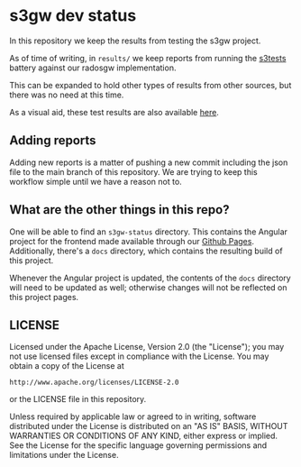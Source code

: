 # s3gw dev status

In this repository we keep the results from testing the s3gw project.

As of time of writing, in `results/` we keep reports from running the
[s3tests](https://github.com/ceph/s3-tests) battery against our radosgw
implementation.

This can be expanded to hold other types of results from other sources,
but there was no need at this time.

As a visual aid, these test results are also available
[here](https://aquarist-labs.github.io/s3gw-status).


## Adding reports

Adding new reports is a matter of pushing a new commit including the json file
to the main branch of this repository. We are trying to keep this workflow
simple until we have a reason not to.


## What are the other things in this repo?

One will be able to find an `s3gw-status` directory. This contains the Angular
project for the frontend made available through our
[Github Pages](https://aquarist-labs.github.io/s3gw-status/). Additionally,
there's a `docs` directory, which contains the resulting build of this
project.

Whenever the Angular project is updated, the contents of the `docs` directory
will need to be updated as well; otherwise changes will not be reflected on
this project pages.


## LICENSE

Licensed under the Apache License, Version 2.0 (the "License");
you may not use licensed files except in compliance with the License.
You may obtain a copy of the License at

    http://www.apache.org/licenses/LICENSE-2.0

or the LICENSE file in this repository.

Unless required by applicable law or agreed to in writing, software
distributed under the License is distributed on an "AS IS" BASIS,
WITHOUT WARRANTIES OR CONDITIONS OF ANY KIND, either express or implied.
See the License for the specific language governing permissions and
limitations under the License.

